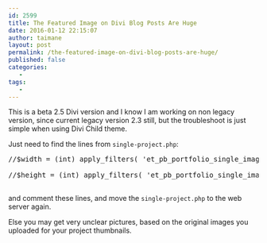 ```yaml
---
id: 2599
title: The Featured Image on Divi Blog Posts Are Huge
date: 2016-01-12 22:15:07
author: taimane
layout: post
permalink: /the-featured-image-on-divi-blog-posts-are-huge/
published: false
categories:
   -
tags:
   -
---
```

This is a beta 2.5 Divi version and I know I am working on non legacy version, since current legacy version 2.3 still, but the troubleshoot is just simple when using Divi Child theme. 



Just need to find the lines from <code>single-project.php</code>:

<pre>//$width = (int) apply_filters( 'et_pb_portfolio_single_image_width', 1080 );

//$height = (int) apply_filters( 'et_pb_portfolio_single_image_height', 9999 );

</pre>

and comment these lines, and move the <code>single-project.php</code> to the web server again.



Else you may get very unclear pictures, based on the original images you uploaded for your project thumbnails.


  

